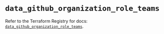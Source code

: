 # `data_github_organization_role_teams`

Refer to the Terraform Registry for docs: [`data_github_organization_role_teams`](https://registry.terraform.io/providers/integrations/github/6.7.3/docs/data-sources/organization_role_teams).
